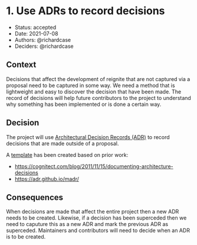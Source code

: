 # 1. Use ADRs to record decisions

* Status: accepted 
* Date: 2021-07-08 
* Authors: @richardcase
* Deciders: @richardcase

## Context

Decisions that affect the development of reignite that are not captured via a proposal need to be captured in some way. We need a method that is lightweight and easy to discover the decision that have been made. The record of decisions will help future contributors to the project to understand why something has been implemented or is done a certain way.

## Decision

The project will use [Architectural Decision Records (ADR)](https://adr.github.io/) to record decisions that are made outside of a proposal.

A [template](./0000-template.md) has been created based on prior work:

* https://cognitect.com/blog/2011/11/15/documenting-architecture-decisions
* https://adr.github.io/madr/

## Consequences

When decisions are made that affect the entire project then a new ADR needs to be created. Likewise, if a decision has been superceded then we need to caputure this as a new ADR and mark the previous ADR as superceded. Maintainers and contributors will need to decide when an ADR is to be created.
